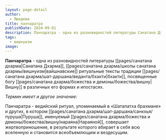 ```yaml
---
layout: page-detail
author:
  - Яшодеви
title: панчаратра
publishDate: 2024-09-01
description: Панчаратра - одна из разновидностей литературы Санатана Дхармы, вайшнавские ритуальные тексты традиции бхакти, посвященные богу Вишну в различных его формах и ипостасях.
tags:
  - вишнуизм
image:
---
```

**Панчаратра** - одна из разновидностей литературы [[pages/санатана дхарма|Санатана Дхарма]], [[pages/санатана дхарма/школы санатана дхармы/вишнуизм|вайшнавские]] ритуальные тексты традиции [[pages/санатана дхарма/шат-даршана/веданта/бхакти|бхакти]], посвященные богу [[pages/санатана дхарма/божества и демоны/божества/вишну|Вишну]] в различных его формах и ипостасях.

*Термин имеет и другое значение:* 

Панчаратра - ведийский ритуал, упоминаемый в «Шатапатха брахмане» и других, в котором [[pages/санатана дхарма/шат-даршана/санкхья/пуруша|Пуруша]], именуемый [[pages/санатана дхарма/божества и демоны/божества/вишну/нараяна|Нараяной]], совершает жертвоприношение, в результате которого вбирает в себя всю вселенную и становится всеобъемлющим и вездесущим.

